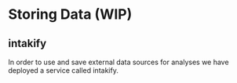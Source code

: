 # Storing Data (WIP)
## intakify
In order to use and save external data sources for analyses we have deployed a service called intakify.
